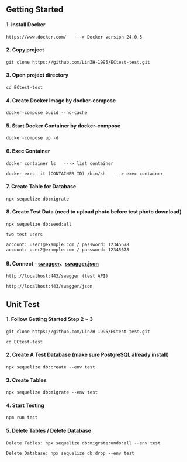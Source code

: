 ## Getting Started
#### 1. Install Docker
```
https://www.docker.com/   ---> Docker version 24.0.5
```
#### 2. Copy project
```
git clone https://github.com/LinZH-1995/ECtest-test.git
```
#### 3. Open project directory
```
cd ECtest-test
```
#### 4. Create Docker Image by docker-compose
```
docker-compose build --no-cache
```
#### 5. Start Docker Container by docker-compose
```
docker-compose up -d
```
#### 6. Exec Container
```
docker container ls   ---> list container
```
```
docker exec -it (CONTAINER ID) /bin/sh   ---> exec container
```
#### 7. Create Table for Database
```
npx sequelize db:migrate
```
#### 8. Create Test Data (need to upload photo before test photo download)
```
npx sequelize db:seed:all
```
```
two test users

account: user1@example.com / password: 12345678
account: user2@example.com / password: 12345678
```
#### 9. Connect - [swagger](http://localhost:443/swagger)、[swagger.json](http://localhost:443/swagger/json)
```
http://localhost:443/swagger (test API)
```
```
http://localhost:443/swagger/json
```

## Unit Test
#### 1. Follow Getting Started Step 2 ~ 3
```
git clone https://github.com/LinZH-1995/ECtest-test.git

cd ECtest-test
```
#### 2. Create A Test Database (make sure PostgreSQL already install)
```
npx sequelize db:create --env test
```
#### 3. Create Tables
```
npx sequelize db:migrate --env test
```
#### 4. Start Testing
```
npm run test
```
#### 5. Delete Tables / Delete Database 
```
Delete Tables: npx sequelize db:migrate:undo:all --env test
```
```
Delete Database: npx sequelize db:drop --env test
```